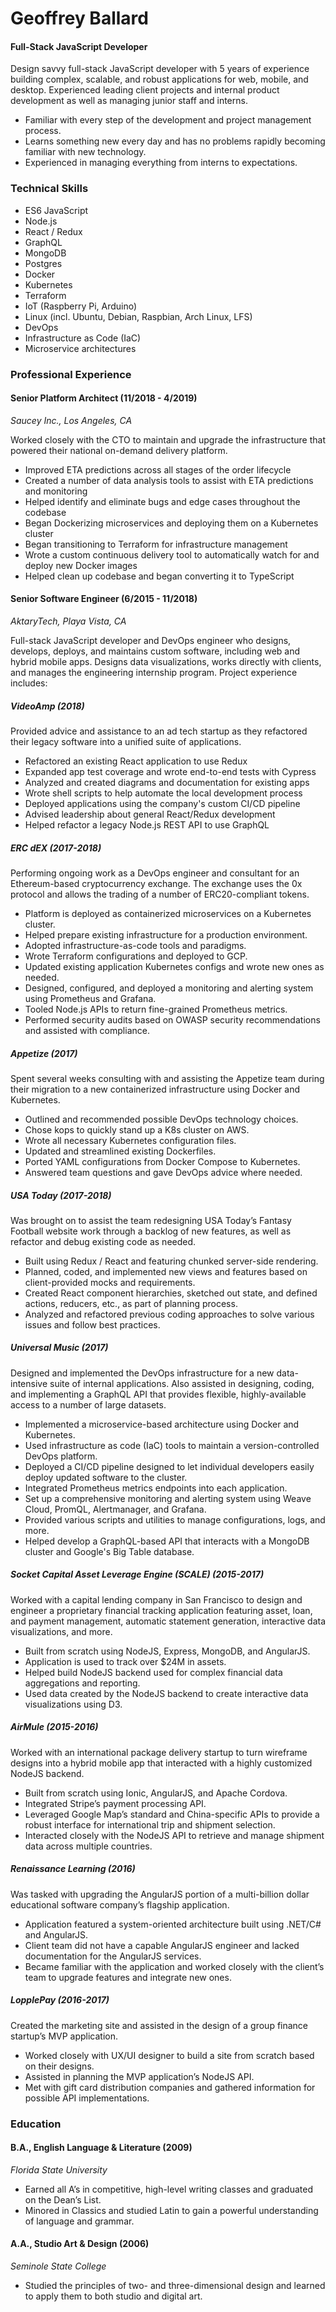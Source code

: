 # Geoffrey Ballard

#### Full-Stack JavaScript Developer

Design savvy full-stack JavaScript developer with 5 years of experience building complex, scalable, and robust applications for web, mobile, and desktop. Experienced leading client projects and internal product development as well as managing junior staff and interns.

- Familiar with every step of the development and project management process.
- Learns something new every day and has no problems rapidly becoming familiar with new technology.
- Experienced in managing everything from interns to expectations.

### Technical Skills

- ES6 JavaScript
- Node.js
- React / Redux
- GraphQL
- MongoDB
- Postgres
- Docker
- Kubernetes
- Terraform
- IoT (Raspberry Pi, Arduino)
- Linux (incl. Ubuntu, Debian, Raspbian, Arch Linux, LFS)
- DevOps
- Infrastructure as Code (IaC)
- Microservice architectures

### Professional Experience

#### Senior Platform Architect (11/2018 - 4/2019)

_Saucey Inc., Los Angeles, CA_

Worked closely with the CTO to maintain and upgrade the infrastructure that powered their national on-demand delivery platform. 

- Improved ETA predictions across all stages of the order lifecycle
- Created a number of data analysis tools to assist with ETA predictions and monitoring
- Helped identify and eliminate bugs and edge cases throughout the codebase
- Began Dockerizing microservices and deploying them on a Kubernetes cluster
- Began transitioning to Terraform for infrastructure management
- Wrote a custom continuous delivery tool to automatically watch for and deploy new Docker images
- Helped clean up codebase and began converting it to TypeScript

#### Senior Software Engineer (6/2015 - 11/2018)

_AktaryTech, Playa Vista, CA_

Full-stack JavaScript developer and DevOps engineer who designs, develops, deploys, and maintains custom software, including web and hybrid mobile apps. Designs data visualizations, works directly with clients, and manages the engineering internship program. Project experience includes:

##### VideoAmp (2018)

Provided advice and assistance to an ad tech startup as they refactored their legacy software into a unified suite of applications.

- Refactored an existing React application to use Redux
- Expanded app test coverage and wrote end-to-end tests with Cypress
- Analyzed and created diagrams and documentation for existing apps
- Wrote shell scripts to help automate the local development process
- Deployed applications using the company's custom CI/CD pipeline
- Advised leadership about general React/Redux development
- Helped refactor a legacy Node.js REST API to use GraphQL

##### ERC dEX (2017-2018)

Performing ongoing work as a DevOps engineer and consultant for an Ethereum-based cryptocurrency exchange. The exchange uses the 0x protocol and allows the trading of a number of ERC20-compliant tokens.

- Platform is deployed as containerized microservices on a Kubernetes cluster.
- Helped prepare existing infrastructure for a production environment.
- Adopted infrastructure-as-code tools and paradigms.
- Wrote Terraform configurations and deployed to GCP.
- Updated existing application Kubernetes configs and wrote new ones as needed.
- Designed, configured, and deployed a monitoring and alerting system using Prometheus and Grafana.
- Tooled Node.js APIs to return fine-grained Prometheus metrics.
- Performed security audits based on OWASP security recommendations and assisted with compliance.

##### Appetize (2017)

Spent several weeks consulting with and assisting the Appetize team during their migration to a new containerized infrastructure using Docker and Kubernetes.

- Outlined and recommended possible DevOps technology choices.
- Chose kops to quickly stand up a K8s cluster on AWS.
- Wrote all necessary Kubernetes configuration files.
- Updated and streamlined existing Dockerfiles.
- Ported YAML configurations from Docker Compose to Kubernetes.
- Answered team questions and gave DevOps advice where needed.

##### USA Today (2017-2018)

Was brought on to assist the team redesigning USA Today’s Fantasy Football website work through a backlog of new features, as well as refactor and debug existing code as needed.

- Built using Redux / React and featuring chunked server-side rendering.
- Planned, coded, and implemented new views and features based on client-provided mocks and requirements.
- Created React component hierarchies, sketched out state, and defined actions, reducers, etc., as part of planning process.
- Analyzed and refactored previous coding approaches to solve various issues and follow best practices.

##### Universal Music (2017)

Designed and implemented the DevOps infrastructure for a new data-intensive suite of internal applications. Also assisted in designing, coding, and implementing a GraphQL API that provides flexible, highly-available access to a number of large datasets.

- Implemented a microservice-based architecture using Docker and Kubernetes.
- Used infrastructure as code (IaC) tools to maintain a version-controlled DevOps platform.
- Deployed a CI/CD pipeline designed to let individual developers easily deploy updated software to the cluster.
- Integrated Prometheus metrics endpoints into each application.
- Set up a comprehensive monitoring and alerting system using Weave Cloud, PromQL, Alertmanager, and Grafana.
- Provided various scripts and utilities to manage configurations, logs, and more.
- Helped develop a GraphQL-based API that interacts with a MongoDB cluster and Google's Big Table database.

##### Socket Capital Asset Leverage Engine (SCALE) (2015-2017)

Worked with a capital lending company in San Francisco to design and engineer a proprietary financial tracking application featuring asset, loan, and payment management, automatic statement generation, interactive data visualizations, and more.

- Built from scratch using NodeJS, Express, MongoDB, and AngularJS.
- Application is used to track over $24M in assets.
- Helped build NodeJS backend used for complex financial data aggregations and reporting.
- Used data created by the NodeJS backend to create interactive data visualizations using D3.

##### AirMule (2015-2016)

Worked with an international package delivery startup to turn wireframe designs into a hybrid mobile app that interacted with a highly customized NodeJS backend.

- Built from scratch using Ionic, AngularJS, and Apache Cordova.
- Integrated Stripe’s payment processing API.
- Leveraged Google Map’s standard and China-specific APIs to provide a robust interface for international trip and shipment selection.
- Interacted closely with the NodeJS API to retrieve and manage shipment data across multiple countries.

##### Renaissance Learning (2016)

Was tasked with upgrading the AngularJS portion of a multi-billion dollar educational software company’s flagship application.

- Application featured a system-oriented architecture built using .NET/C# and AngularJS.
- Client team did not have a capable AngularJS engineer and lacked documentation for the AngularJS services.
- Became familiar with the application and worked closely with the client’s team to upgrade features and integrate new ones.

##### LopplePay (2016-2017)

Created the marketing site and assisted in the design of a group finance startup’s MVP application.

- Worked closely with UX/UI designer to build a site from scratch based on their designs.
- Assisted in planning the MVP application’s NodeJS API.
- Met with gift card distribution companies and gathered information for possible API implementations.

### Education

#### B.A., English Language & Literature (2009)

_Florida State University_

- Earned all A’s in competitive, high-level writing classes and graduated on the Dean’s List. 
- Minored in Classics and studied Latin to gain a powerful understanding of language and grammar.

#### A.A., Studio Art & Design (2006)

_Seminole State College_

- Studied the principles of two- and three-dimensional design and learned to apply them to both studio and digital art.
